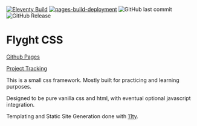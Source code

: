 [![Eleventy Build](https://github.com/Donahuec/flyght-css/actions/workflows/eleventy_build.yml/badge.svg)](https://github.com/Donahuec/flyght-css/actions/workflows/eleventy_build.yml)
[![pages-build-deployment](https://github.com/Donahuec/flyght-css/actions/workflows/pages/pages-build-deployment/badge.svg)](https://github.com/Donahuec/flyght-css/actions/workflows/pages/pages-build-deployment)
![GitHub last commit](https://img.shields.io/github/last-commit/donahuec/flyght-css?logo=github)
![GitHub Release](https://img.shields.io/github/v/release/donahuec/flyght-css)



# Flyght CSS
[Github Pages](https://donahuec.github.io/flyght-css/)


[Project Tracking](https://github.com/users/Donahuec/projects/6)


This is a small css framework. Mostly built for practicing and learning purposes.

Designed to be pure vanilla css and html, with eventual optional javascript integration.

Templating and Static Site Generation done with [11ty](https://www.11ty.dev/).
